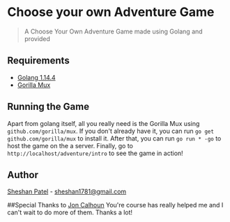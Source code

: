 # Choose your own Adventure Game
> A Choose Your Own Adventure Game made using Golang and provided   

## Requirements
- [Golang 1.14.4](https://golang.org/dl/)
- [Gorilla Mux]("github.com/gorilla/mux")

## Running the Game

Apart from golang itself, all you really need is the Gorilla Mux using `github.com/gorilla/mux`. If you don't already have it,
you can run `go get github.com/gorilla/mux` to install it. After that, you can run `go run * -go` to host the game on the a server.
Finally, go to `http://localhost/adventure/intro` to see the game in action!

## Author
[Sheshan Patel](https://www.linkedin.com/in/sheshan-patel/) - sheshan1781@gmail.com

##Special Thanks to [Jon Calhoun](https://twitter.com/joncalhoun)
You're course has really helped me and I can't wait to do more of them. Thanks a lot!